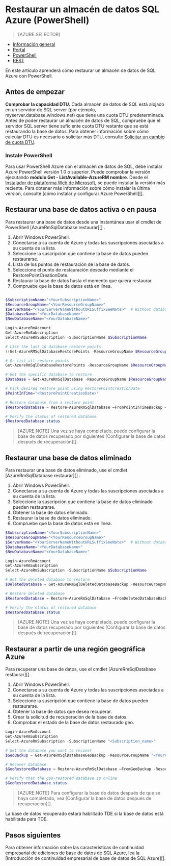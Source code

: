 <properties
   pageTitle="Restaurar un almacén de datos SQL Azure (PowerShell) | Microsoft Azure"
   description="Tareas de PowerShell para restaurar un almacén de datos de SQL Azure."
   services="sql-data-warehouse"
   documentationCenter="NA"
   authors="Lakshmi1812"
   manager="barbkess"
   editor=""/>

<tags
   ms.service="sql-data-warehouse"
   ms.devlang="NA"
   ms.topic="article"
   ms.tgt_pltfrm="NA"
   ms.workload="data-services"
   ms.date="09/21/2016"
   ms.author="lakshmir;barbkess;sonyama"/>

# <a name="restore-an-azure-sql-data-warehouse-powershell"></a>Restaurar un almacén de datos SQL Azure (PowerShell)

> [AZURE.SELECTOR]
- [Información general][]
- [Portal][]
- [PowerShell][]
- [REST][]

En este artículo aprenderá cómo restaurar un almacén de datos de SQL Azure con PowerShell.

## <a name="before-you-begin"></a>Antes de empezar

**Comprobar la capacidad DTU.** Cada almacén de datos de SQL está alojado en un servidor de SQL server (por ejemplo, myserver.database.windows.net) que tiene una cuota DTU predeterminada.  Antes de poder restaurar un almacén de datos de SQL, compruebe que el servidor SQL server tiene suficiente cuota DTU restante que se está restaurando la base de datos. Para obtener información sobre cómo calcular DTU es necesario o solicitar más DTU, consulte [Solicitar un cambio de cuota DTU][].

### <a name="install-powershell"></a>Instale PowerShell

Para usar PowerShell Azure con el almacén de datos de SQL, debe instalar Azure PowerShell versión 1.0 o superior.  Puede comprobar la versión ejecutando **módulo Get - ListAvailable-AzureRM nombre**.  Desde el [Instalador de plataforma Web de Microsoft][], se puede instalar la versión más reciente.  Para obtener más información sobre cómo instalar la última versión, consulte [cómo instalar y configurar Azure PowerShell][].

## <a name="restore-an-active-or-paused-database"></a>Restaurar una base de datos activa o en pausa

Para restaurar una base de datos desde una instantánea usar el cmdlet de PowerShell [AzureRmSqlDatabase restaurar][] .

1. Abrir Windows PowerShell.
2. Conectarse a su cuenta de Azure y todas las suscripciones asociadas a su cuenta de la lista.
3. Seleccione la suscripción que contiene la base de datos pueden restaurarse.
4. Lista de los puntos de restauración de la base de datos.
5. Seleccione el punto de restauración deseado mediante el RestorePointCreationDate.
6. Restaurar la base de datos hasta el momento que quiera restaurar.
7. Compruebe que la base de datos está en línea.

```Powershell

$SubscriptionName="<YourSubscriptionName>"
$ResourceGroupName="<YourResourceGroupName>"
$ServerName="<YourServerNameWithoutURLSuffixSeeNote>"  # Without database.windows.net
$DatabaseName="<YourDatabaseName>"
$NewDatabaseName="<YourDatabaseName>"

Login-AzureRmAccount
Get-AzureRmSubscription
Select-AzureRmSubscription -SubscriptionName $SubscriptionName

# List the last 10 database restore points
((Get-AzureRMSqlDatabaseRestorePoints -ResourceGroupName $ResourceGroupName -ServerName $ServerName -DatabaseName ($DatabaseName).RestorePointCreationDate)[-10 .. -1]

# Or list all restore points
Get-AzureRmSqlDatabaseRestorePoints -ResourceGroupName $ResourceGroupName -ServerName $ServerName -DatabaseName $DatabaseName

# Get the specific database to restore
$Database = Get-AzureRmSqlDatabase -ResourceGroupName $ResourceGroupName -ServerName $ServerName -DatabaseName $DatabaseName

# Pick desired restore point using RestorePointCreationDate
$PointInTime="<RestorePointCreationDate>"  

# Restore database from a restore point
$RestoredDatabase = Restore-AzureRmSqlDatabase –FromPointInTimeBackup –PointInTime $PointInTime -ResourceGroupName $Database.ResourceGroupName -ServerName $Database.$ServerName -TargetDatabaseName $NewDatabaseName –ResourceId $Database.ResourceID

# Verify the status of restored database
$RestoredDatabase.status

```

>[AZURE.NOTE] Una vez se haya completado, puede configurar la base de datos recuperado por siguientes [Configurar la base de datos después de recuperación][].


## <a name="restore-a-deleted-database"></a>Restaurar una base de datos eliminado

Para restaurar una base de datos eliminado, use el cmdlet [AzureRmSqlDatabase restaurar][] .

1. Abrir Windows PowerShell.
2. Conectarse a su cuenta de Azure y todas las suscripciones asociadas a su cuenta de la lista.
3. Seleccione la suscripción que contiene la base de datos eliminado pueden restaurarse.
4. Obtener la base de datos eliminado.
5. Restaurar la base de datos eliminado.
6. Compruebe que la base de datos está en línea.

```Powershell
$SubscriptionName="<YourSubscriptionName>"
$ResourceGroupName="<YourResourceGroupName>"
$ServerName="<YourServerNameWithoutURLSuffixSeeNote>"  # Without database.windows.net
$DatabaseName="<YourDatabaseName>"
$NewDatabaseName="<YourDatabaseName>"

Login-AzureRmAccount
Get-AzureRmSubscription
Select-AzureRmSubscription -SubscriptionName $SubscriptionName

# Get the deleted database to restore
$DeletedDatabase = Get-AzureRmSqlDeletedDatabaseBackup -ResourceGroupName $ResourceGroupNam -ServerName $ServerName -DatabaseName $DatabaseName

# Restore deleted database
$RestoredDatabase = Restore-AzureRmSqlDatabase –FromDeletedDatabaseBackup –DeletionDate $DeletedDatabase.DeletionDate -ResourceGroupName $DeletedDatabase.ResourceGroupName -ServerName $DeletedDatabase.ServerName -TargetDatabaseName $NewDatabaseName –ResourceId $DeletedDatabase.ResourceID

# Verify the status of restored database
$RestoredDatabase.status
```

>[AZURE.NOTE] Una vez se haya completado, puede configurar la base de datos recuperado por siguientes [Configurar la base de datos después de recuperación][].


## <a name="restore-from-an-azure-geographical-region"></a>Restaurar a partir de una región geográfica Azure

Para recuperar una base de datos, use el cmdlet [AzureRmSqlDatabase restaurar][] .

1. Abrir Windows PowerShell.
2. Conectarse a su cuenta de Azure y todas las suscripciones asociadas a su cuenta de la lista.
3. Seleccione la suscripción que contiene la base de datos pueden restaurarse.
4. Obtener la base de datos que desea recuperar.
5. Crear la solicitud de recuperación de la base de datos.
6. Comprobar el estado de la base de datos restaurado geo.

```Powershell
Login-AzureRmAccount
Get-AzureRmSubscription
Select-AzureRmSubscription -SubscriptionName "<Subscription_name>"

# Get the database you want to recover
$GeoBackup = Get-AzureRmSqlDatabaseGeoBackup -ResourceGroupName "<YourResourceGroupName>" -ServerName "<YourServerName>" -DatabaseName "<YourDatabaseName>"

# Recover database
$GeoRestoredDatabase = Restore-AzureRmSqlDatabase –FromGeoBackup -ResourceGroupName "<YourResourceGroupName>" -ServerName "<YourTargetServer>" -TargetDatabaseName "<NewDatabaseName>" –ResourceId $GeoBackup.ResourceID

# Verify that the geo-restored database is online
$GeoRestoredDatabase.status
```

>[AZURE.NOTE] Para configurar la base de datos después de que se haya completado, vea [Configurar la base de datos después de recuperación][]. 


La base de datos recuperado estará habilitado TDE si la base de datos está habilitada para TDE.


## <a name="next-steps"></a>Pasos siguientes
Para obtener información sobre las características de continuidad empresarial de ediciones de base de datos de SQL Azure, lea la [Introducción de continuidad empresarial de base de datos de SQL Azure][].

<!--Image references-->

<!--Article references-->
[Información general de continuidad de negocio base de datos de SQL Azure]: sql-database-business-continuity.md
[Solicitar un cambio de cuota DTU]: ./sql-data-warehouse-get-started-create-support-ticket.md#request-quota-change
[Configurar la base de datos después de la recuperación]: ./sql-database-disaster-recovery.md#configure-your-database-after-recovery
[Cómo instalar y configurar PowerShell de Azure]: powershell-install-configure.md
[Información general]: ./sql-data-warehouse-restore-database-overview.md
[Portal]: ./sql-data-warehouse-restore-database-portal.md
[PowerShell]: ./sql-data-warehouse-restore-database-powershell.md
[REST]: ./sql-data-warehouse-restore-database-rest-api.md
[Configurar la base de datos después de la recuperación]: ./sql-database-disaster-recovery.md#configure-your-database-after-recovery

<!--MSDN references-->
[Restaurar AzureRmSqlDatabase]: https://msdn.microsoft.com/library/mt693390.aspx

<!--Other Web references-->
[Azure Portal]: https://portal.azure.com/
[Instalador de plataforma Web de Microsoft]: https://aka.ms/webpi-azps
